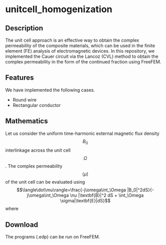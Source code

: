 # unitcell_homogenization
## Description
The unit cell approach is an effective way to obtain the complex permeability of the composite materials, which can be used in the finite element (FE) analysis of electromagnetic devices. 
In this repository, we implemented the Cauer circuit via the Lancoz (CVL) method to obtain the complex permeability in the form of the continued fraction using FreeFEM.

## Features
We have implemented the following cases.
- Round wire
- Rectangular conductor

## Mathematics
Let us consider the uniform time-harmonic external magnetic flux density $$B_0$$ interlinkage across the unit cell $$\Omega$$. The complex permeability $$\langle\dot\mu\rangle$$ of the unit cell can be evaluated using
$$\langle\dot\mu\rangle=\frac{-j\omega\int_\Omega |B_0|^2dS}{-j\omega\int_\Omega \nu |\textbf{B}|^2 dS + \int_\Omega \sigma|\textbf{E}|dS}$$
where 

## Download
The programs (.edp) can be run on FreeFEM. 
